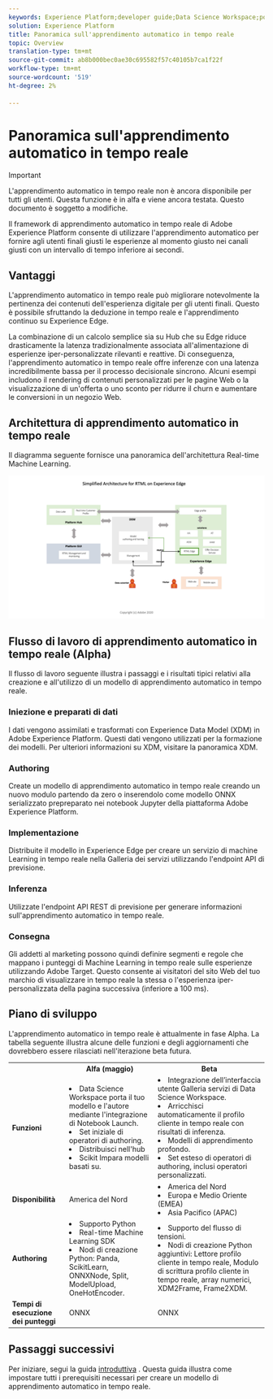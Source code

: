 ```yaml
---
keywords: Experience Platform;developer guide;Data Science Workspace;popular topics;Real time machine learning;
solution: Experience Platform
title: Panoramica sull'apprendimento automatico in tempo reale
topic: Overview
translation-type: tm+mt
source-git-commit: ab8b000bec0ae30c695582f57c40105b7ca1f22f
workflow-type: tm+mt
source-wordcount: '519'
ht-degree: 2%

---
```



# Panoramica sull&#39;apprendimento automatico in tempo reale

>[!IMPORTANT]
>L&#39;apprendimento automatico in tempo reale non è ancora disponibile per tutti gli utenti. Questa funzione è in alfa e viene ancora testata. Questo documento è soggetto a modifiche.

Il framework di apprendimento automatico in tempo reale di Adobe Experience Platform consente di utilizzare l&#39;apprendimento automatico per fornire agli utenti finali giusti le esperienze al momento giusto nei canali giusti con un intervallo di tempo inferiore ai secondi.

## Vantaggi

L&#39;apprendimento automatico in tempo reale può migliorare notevolmente la pertinenza dei contenuti dell&#39;esperienza digitale per gli utenti finali. Questo è possibile sfruttando la deduzione in tempo reale e l&#39;apprendimento continuo su Experience Edge.

La combinazione di un calcolo semplice sia su Hub che su Edge riduce drasticamente la latenza tradizionalmente associata all&#39;alimentazione di esperienze iper-personalizzate rilevanti e reattive. Di conseguenza, l&#39;apprendimento automatico in tempo reale offre inferenze con una latenza incredibilmente bassa per il processo decisionale sincrono. Alcuni esempi includono il rendering di contenuti personalizzati per le pagine Web o la visualizzazione di un&#39;offerta o uno sconto per ridurre il churn e aumentare le conversioni in un negozio Web.

## Architettura di apprendimento automatico in tempo reale

Il diagramma seguente fornisce una panoramica dell&#39;architettura Real-time Machine Learning.

![Panoramica semplificata](../images/rtml/simple-overview.png)

## Flusso di lavoro di apprendimento automatico in tempo reale (Alpha)

Il flusso di lavoro seguente illustra i passaggi e i risultati tipici relativi alla creazione e all&#39;utilizzo di un modello di apprendimento automatico in tempo reale.

### Iniezione e preparati di dati

I dati vengono assimilati e trasformati con Experience Data Model (XDM) in Adobe Experience Platform. Questi dati vengono utilizzati per la formazione dei modelli. Per ulteriori informazioni su XDM, visitare la panoramica [](../../xdm/home.md)XDM.

### Authoring  

Create un modello di apprendimento automatico in tempo reale creando un nuovo modulo partendo da zero o inserendolo come modello ONNX serializzato prepreparato nei notebook Jupyter della piattaforma Adobe Experience Platform.

### Implementazione

Distribuite il modello in Experience Edge per creare un servizio di machine Learning in tempo reale nella Galleria dei servizi utilizzando l&#39;endpoint API di previsione.

### Inferenza

Utilizzate l&#39;endpoint API REST di previsione per generare informazioni sull&#39;apprendimento automatico in tempo reale.

### Consegna

Gli addetti al marketing possono quindi definire segmenti e regole che mappano i punteggi di Machine Learning in tempo reale sulle esperienze utilizzando Adobe Target. Questo consente ai visitatori del sito Web del tuo marchio di visualizzare in tempo reale la stessa o l&#39;esperienza iper-personalizzata della pagina successiva (inferiore a 100 ms).

## Piano di sviluppo

L&#39;apprendimento automatico in tempo reale è attualmente in fase Alpha. La tabella seguente illustra alcune delle funzioni e degli aggiornamenti che dovrebbero essere rilasciati nell&#39;iterazione beta futura.

<table>
    <th></th>
    <th>Alfa (maggio)</th>
    <th>Beta</th>
    <tr>
        <td>
            <strong>Funzioni</strong>
        </td>
        <td>
            <li>Data Science Workspace porta il tuo modello e l'autore mediante l'integrazione di Notebook Launch.</li>
            <li>Set iniziale di operatori di authoring.</li>
            <li>Distribuisci nell'hub</li>
            <li>Scikit Impara modelli basati su.</li>
        </td>
        <td>
            <li>Integrazione dell’interfaccia utente Galleria servizi di Data Science Workspace.</li>
            <li>Arricchisci automaticamente il profilo cliente in tempo reale con risultati di inferenza.</li>
            <li>Modelli di apprendimento profondo.</li>
            <li>Set esteso di operatori di authoring, inclusi operatori personalizzati.</li>
        </td>
    </tr>
    <tr>
        <td>
            <strong>Disponibilità</strong>
        </td>
        <td>
            America del Nord
        </td>
        <td>
            <li>America del Nord</li>
            <li>Europa e Medio Oriente (EMEA)</li>
            <li>Asia Pacifico (APAC)</li>
        </td>
    </tr>
    <tr>
        <td>
            <strong>Authoring  </strong>
        </td>
        <td>
            <li>Supporto Python</li>
            <li>Real-time Machine Learning SDK</li>
            <li>Nodi di creazione Python: Panda, ScikitLearn, ONNXNode, Split, ModelUpload, OneHotEncoder.</li>
        </td>
        <td>
            <li>Supporto del flusso di tensioni.</li>
            <li>Nodi di creazione Python aggiuntivi: Lettore profilo cliente in tempo reale, Modulo di scrittura profilo cliente in tempo reale, array numerici, XDM2Frame, Frame2XDM. </li>
        </td>
    </tr>
    <tr>
        <td>
            <strong>Tempi di esecuzione dei punteggi</strong>
        </td>
        <td>
            ONNX
        </td>
        <td>
            ONNX
        </td>
    </tr>
</table>

## Passaggi successivi

Per iniziare, segui la guida [introduttiva](./getting-started.md) . Questa guida illustra come impostare tutti i prerequisiti necessari per creare un modello di apprendimento automatico in tempo reale.

